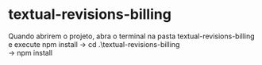 # textual-revisions-billing

Quando abrirem o projeto, abra o terminal na pasta textual-revisions-billing e execute npm install
-> cd .\textual-revisions-billing\
-> npm install